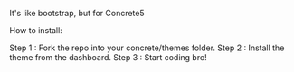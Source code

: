 It's like bootstrap, but for Concrete5

How to install:

Step 1  : Fork the repo into your concrete/themes folder.
Step 2  : Install the theme from the dashboard. 
Step 3  : Start coding bro!